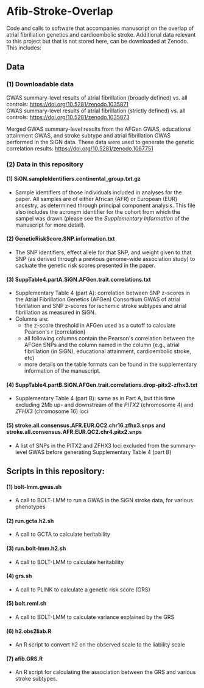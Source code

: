 # Afib-Stroke-Overlap
Code and calls to software that accompanies manuscript on the overlap of atrial fibrillation genetics and cardioembolic stroke. Additional data relevant to this project but that is not stored here, can be downloaded at Zenodo. This includes:

## Data

### (1) Downloadable data

GWAS summary-level results of atrial fibrillation (broadly defined) vs. all controls: https://doi.org/10.5281/zenodo.1035871  
GWAS summary-level results of atrial fibrillation (strictly defined) vs. all controls: https://doi.org/10.5281/zenodo.1035873

Merged GWAS summary-level results from the AFGen GWAS, educational attainment GWAS, and stroke subtype and atrial fibrillation GWAS performed in the SiGN data. These data were used to generate the genetic correlation results: https://doi.org/10.5281/zenodo.1067751 

### (2) Data in this repository

#### (1) SiGN.sampleIdentifiers.continental_group.txt.gz

   - Sample identifiers of those individuals included in analyses for the paper. All samples are of either African (AFR) or European (EUR) ancestry, as determined through principal component analysis. This file also includes the acronym identifier for the cohort from which the sampel was drawn (please see the *Supplementary Information* of the manuscript for more detail).
   
#### (2) GeneticRiskScore.SNP.information.txt

   - The SNP identifiers, effect allele for that SNP, and weight given to that SNP (as derived through a previous genome-wide association study) to cacluate the genetic risk scores presented in the paper.
   
#### (3) SuppTable4.partA.SiGN.AFGen.trait.correlations.txt

   - Supplementary Table 4 (part A): correlation between SNP z-scores in the Atrial Fibrillation Genetics (AFGen) Consortium GWAS of atrial fibrillation and SNP z-scores for ischemic stroke subtypes and atrial fibrillation as measured in SiGN.
   - Columns are:
      - the z-score threshold in AFGen used as a cutoff to calculate Pearson's r (correlation)
      - all following columns contain the Pearson's correlation between the AFGen SNPs and the column named in the column (e.g., atrial fibrillation (in SiGN), educational attainment, cardioembolic stroke, etc)
      - more details on the table formats can be found in the supplementary information of the manuscript.
 
#### (4) SuppTable4.partB.SiGN.AFGen.trait.correlations.drop-pitx2-zfhx3.txt

   - Supplementary Table 4 (part B): same as in Part A, but this time excluding 2Mb up- and downstream of the *PITX2* (chromosome 4) and *ZFHX3* (chromosome 16) loci

#### (5) stroke.all.consensus.AFR.EUR.QC2.chr16.zfhx3.snps and stroke.all.consensus.AFR.EUR.QC2.chr4.pitx2.snps

   - A list of SNPs in the PITX2 and ZFHX3 loci excluded from the summary-level GWAS before generating Supplementary Table 4 (part B)
   
## Scripts in this repository:

#### (1) bolt-lmm.gwas.sh

   - A call to BOLT-LMM to run a GWAS in the SiGN stroke data, for various phenotypes
    
#### (2) run.gcta.h2.sh

   - A call to GCTA to calculate heritability
    
#### (3) run.bolt-lmm.h2.sh

   - A call to BOLT-LMM to calculate heritability
    
#### (4) grs.sh

   - A call to PLINK to calculate a genetic risk score (GRS)
    
#### (5) bolt.reml.sh

   - A call to BOLT-LMM to calculate variance explained by the GRS
    
#### (6) h2.obs2liab.R

   - An R script to convert h2 on the observed scale to the liability scale

#### (7) afib.GRS.R

   - An R script for calculating the association between the GRS and various stroke subtypes.


